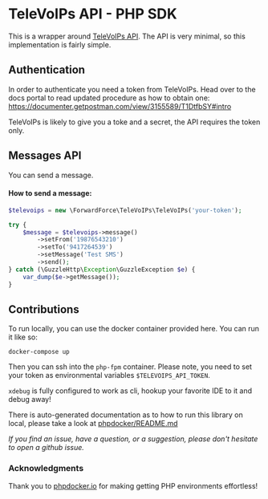 # TeleVoIPs API - PHP SDK

This is a wrapper around [TeleVoIPs API](https://televoips.com/). The API is very minimal, so this implementation is fairly simple.

## Authentication

In order to authenticate you need a token from TeleVoIPs. Head over to the docs portal to read updated procedure as how to
obtain one: https://documenter.getpostman.com/view/3155589/T1DtfbSY#intro

TeleVoIPs is likely to give you a toke and a secret, the API requires the token only. 

## Messages API

You can send a message.

#### How to send a message:
```php
$televoips = new \ForwardForce\TeleVoIPs\TeleVoIPs('your-token');

try {
    $message = $televoips->message()
        ->setFrom('19876543210')
        ->setTo('9417264539')
        ->setMessage('Test SMS')
        ->send();
} catch (\GuzzleHttp\Exception\GuzzleException $e) {
    var_dump($e->getMessage());
}
```


## Contributions

To run locally, you can use the docker container provided here. You can run it like so:

```
docker-compose up
```

Then you can ssh into the `php-fpm` container. Please note, you need to set your token as
environmental variables `$TELEVOIPS_API_TOKEN`. 

`xdebug` is fully configured to work as cli, hookup your favorite IDE to it and debug away!

There is auto-generated documentation as to how to run this library on local, please  take a look at [phpdocker/README.md](phpdocker/README.md)

*If you find an issue, have a question, or a suggestion, please don't hesitate to open a github issue.*

### Acknowledgments 

Thank you to [phpdocker.io](https://phpdocker.io) for making getting PHP environments effortless! 
